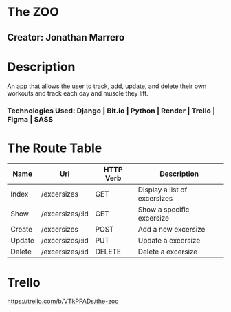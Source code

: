 # The ZOO

## Creator: Jonathan Marrero 

# Description
An app that allows the user to track, add, update, and delete their own workouts and track each day and muscle they lift.  

### Technologies Used: Django | Bit.io | Python | Render | Trello | Figma | SASS

# The Route Table

|Name|Url|HTTP Verb|Description|
|---|---|---|---|
|Index|/excersizes|GET|Display a list of excersizes|
|Show|/excersizes/:id|GET|Show a specific excersize|
|Create|/excersizes|POST|Add a new excersize|
|Update|/excersizes/:id|PUT|Update a excersize|
|Delete|/excersizes/:id|DELETE|Delete a excersize|

# Trello
https://trello.com/b/VTkPPADs/the-zoo